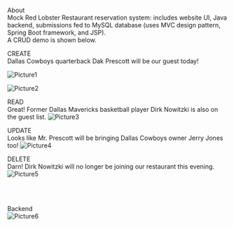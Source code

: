 About<br>
Mock Red Lobster Restaurant reservation system: includes website UI, Java backend, submissions fed to MySQL database (uses MVC design pattern, Spring Boot framework, and JSP). <br>
A CRUD demo is shown below.

CREATE <br>
Dallas Cowboys quarterback Dak Prescott will be our guest today!
 
![Picture1](https://user-images.githubusercontent.com/82842966/115437598-fc6a6500-a1d1-11eb-8d5f-6010dbeec304.png)

 ![Picture2](https://user-images.githubusercontent.com/82842966/115438015-84506f00-a1d2-11eb-8d8f-0aadac470f80.png)



READ<br>
Great! Former Dallas Mavericks basketball player Dirk Nowitzki is also on the guest list.
![Picture3](https://user-images.githubusercontent.com/82842966/115438141-a77b1e80-a1d2-11eb-9e19-25c6ed5dee5a.png)
 
UPDATE<br>
Looks like Mr. Prescott will be bringing Dallas Cowboys owner Jerry Jones too!
 ![Picture4](https://user-images.githubusercontent.com/82842966/115438561-283a1a80-a1d3-11eb-8713-5d60e04bf199.png)
 
DELETE<br>
Darn! Dirk Nowitzki will no longer be joining our restaurant this evening. 
![Picture5](https://user-images.githubusercontent.com/82842966/115438757-63d4e480-a1d3-11eb-8bda-36ee35156c4e.png)
 
 
<br>
<br>



Backend <br>
![Picture6](https://user-images.githubusercontent.com/82842966/115438816-76e7b480-a1d3-11eb-9c77-665a21a9e872.png)
 


